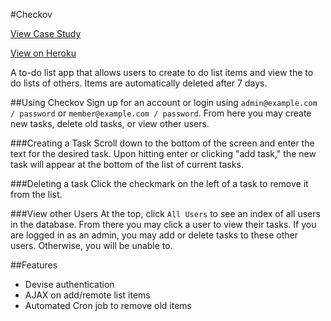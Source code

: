 #Checkov

[View Case Study](https://transplanar.github.io/portfolio//checkov/)

[View on Heroku](https://checkov-app.herokuapp.com/)

A to-do list app that allows users to create to do list items and view the to do lists of others. Items are automatically deleted after 7 days.


##Using Checkov
Sign up for an account or login using ```admin@example.com / password``` or ```member@example.com / password```. From here you may create new tasks, delete old tasks, or view other users.

###Creating a Task
Scroll down to the bottom of the screen and enter the text for the desired task. Upon hitting enter or clicking "add task," the new task will appear at the bottom of the list of current tasks.

###Deleting a task
Click the checkmark on the left of a task to remove it from the list.

###View other Users
At the top, click ```All Users``` to see an index of all users in the database. From there you may click a user to view their tasks. If you are logged in as an admin, you may add or delete tasks to these other users. Otherwise, you will be unable to.


##Features
* Devise authentication
* AJAX on add/remote list items
* Automated Cron job to remove old items
